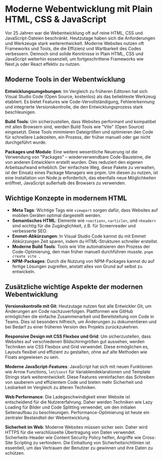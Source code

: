 # Moderne Webentwicklung mit Plain HTML, CSS & JavaScript

Vor 25 Jahren war die Webentwicklung oft auf reine HTML, CSS und JavaScript-Dateien beschränkt. Heutzutage haben sich die Anforderungen und Werkzeuge stark weiterentwickelt. Moderne Websites nutzen oft Frameworks und Tools, die die Effizienz und Wartbarkeit des Codes verbessern. Dennoch sind solide Kenntnisse in Plain HTML, CSS und JavaScript weiterhin essenziell, um fortgeschrittene Frameworks wie Next.js oder React effektiv zu nutzen.

## Moderne Tools in der Webentwicklung

**Entwicklungsumgebungen**: Im Vergleich zu früheren Editoren hat sich Visual Studio Code (Open Source, kostenlos) als das beliebteste Werkzeug etabliert. Es bietet Features wie Code-Vervollständigung, Fehlererkennung und integrierte Versionskontrolle, die den Entwicklungsprozess stark beschleunigen.

**Build Tools**: Um sicherzustellen, dass Websites performant und kompatibel mit allen Browsern sind, werden Build Tools wie "Vite" (Open Source) eingesetzt. Diese Tools minimieren Dateigrößen und optimieren den Code für schnellere Ladezeiten, ein Prozess, der früher manuell oder gar nicht durchgeführt wurde.

**Packages und Module**: Eine weitere wesentliche Neuerung ist die Verwendung von "Packages" – wiederverwendbare Code-Bausteine, die von anderen Entwicklern erstellt wurden. Dies reduziert den eigenen Arbeitsaufwand erheblich. Der einfachste Weg, diese Pakete zu verwalten, ist der Einsatz eines Package Managers wie pnpm. Um diesen zu nutzen, ist eine Installation von Node.js erforderlich, das ebenfalls neue Möglichkeiten eröffnet, JavaScript außerhalb des Browsers zu verwenden.

## Wichtige Konzepte in modernem HTML

- **Meta Tags**: Wichtige Tags wie `viewport` sorgen dafür, dass Websites auf mobilen Geräten optimal dargestellt werden.
- **Semantisches HTML**: Elemente wie `<section>`, `<article>`, und `<header>` sind wichtig für die Zugänglichkeit, z.B. für Screenreader und verbesserte SEO.
- **Emmet-Abkürzungen**: In Visual Studio Code kannst du mit Emmet Abkürzungen Zeit sparen, indem du HTML-Strukturen schneller erstellst.
- **Moderne Build Tools**: Tools wie Vite automatisieren den Prozess der Code-Optimierung, den man früher manuell durchführen musste. `pnpm create vite .`
- **NPM-Packages**: Durch die Nutzung von NPM-Packages kannst du auf fertige Lösungen zugreifen, anstatt alles von Grund auf selbst zu entwickeln.

## Zusätzliche wichtige Aspekte der modernen Webentwicklung

**Versionskontrolle mit Git**: Heutzutage nutzen fast alle Entwickler Git, um Änderungen am Code nachzuverfolgen. Plattformen wie GitHub ermöglichen die einfache Zusammenarbeit und Bereitstellung von Code in Teams. Dies ist besonders hilfreich, um Änderungen zu dokumentieren und bei Bedarf zu einer früheren Version des Projekts zurückzukehren.

**Responsive Design mit CSS Flexbox und Grid**: Um sicherzustellen, dass Websites auf verschiedenen Bildschirmgrößen gut aussehen, werden Techniken wie CSS Flexbox und Grid verwendet. Diese ermöglichen es, Layouts flexibel und effizient zu gestalten, ohne auf alte Methoden wie Floats angewiesen zu sein.

**Moderne JavaScript-Features**: JavaScript hat sich mit neuen Funktionen wie Arrow Functions, `let`/`const` für Variablendeklarationen und Template Strings stark weiterentwickelt. Diese Features vereinfachen das Schreiben von sauberem und effizientem Code und bieten mehr Sicherheit und Lesbarkeit im Vergleich zu älteren Techniken.

**Web Performance**: Die Ladegeschwindigkeit einer Website ist entscheidend für die Nutzererfahrung. Daher werden Techniken wie Lazy Loading für Bilder und Code Splitting verwendet, um den initialen Seitenaufbau zu beschleunigen. Performance-Optimierung ist heute ein zentraler Bestandteil der Webentwicklung.

**Sicherheit im Web**: Moderne Websites müssen sicher sein. Daher wird HTTPS für die verschlüsselte Übertragung von Daten verwendet. Sicherheits-Header wie Content Security Policy helfen, Angriffe wie Cross-Site Scripting zu verhindern. Die Einhaltung von Sicherheitsrichtlinien ist essentiell, um das Vertrauen der Benutzer zu gewinnen und ihre Daten zu schützen.
